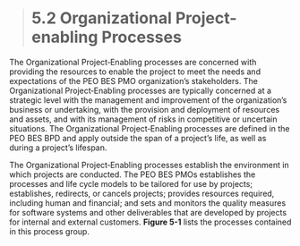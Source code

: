 > # **5.2** Organizational Project-enabling Processes

The Organizational Project‐Enabling processes are concerned with providing the resources to enable the project to meet the needs and expectations of the PEO BES PMO organization’s stakeholders. The Organizational Project‐Enabling processes are typically concerned at a strategic level with the management and improvement of the organization’s business or undertaking, with the provision and deployment of resources and assets, and with its management of risks in competitive or uncertain situations. The Organizational Project‐Enabling processes are defined in the PEO BES BPD and apply outside the span of a project’s life, as well as during a project’s lifespan.

The Organizational Project‐Enabling processes establish the environment in which projects are conducted. The PEO BES PMOs establishes the processes and life cycle models to be tailored for use by projects; establishes, redirects, or cancels projects; provides resources required, including human and financial; and sets and monitors the quality measures for software systems and other deliverables that are developed by projects for internal and external customers. **Figure 5-1** lists the processes contained in this process group.

